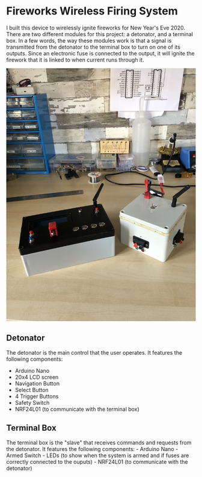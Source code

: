 # Fireworks Wireless Firing System

I built this device to wirelessly ignite fireworks for New Year's Eve 2020. There are two different modules for this project: a detonator, and a terminal box. In a few words, the way these modules work is that a signal is transmitted from the detonator to the terminal box to turn on one of its outputs. Since an electronic fuse is connected to the output, it will ignite the firework that it is linked to when current runs through it.

![Finished Prod](IMG_4083.jpeg)


## Detonator

The detonator is the main control that the user operates. It features the following components:
- Arduino Nano
- 20x4 LCD screen
- Navigation Button
- Select Button
- 4 Trigger Buttons
- Safety Switch
- NRF24L01 (to communicate with the terminal box)


## Terminal Box

The terminal box is the "slave" that receives commands and requests from the detonator. It features the following components:
	- Arduino Nano
	- Armed Switch
	- LEDs (to show when the system is armed and if fuses are correctly connected to the ouputs)
	- NRF24L01 (to communicate with the detonator)